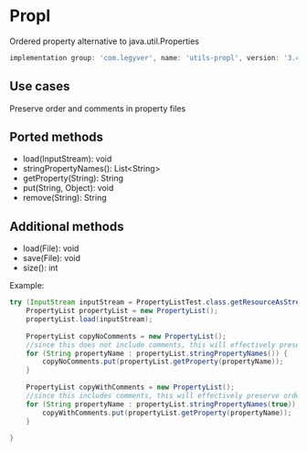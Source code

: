 # Propl
Ordered property alternative to java.util.Properties

```groovy
implementation group: 'com.legyver', name: 'utils-propl', version: '3.4.0'
```

## Use cases
Preserve order and comments in property files

## Ported methods
- load(InputStream): void
- stringPropertyNames(): List\<String\>
- getProperty(String): String
- put(String, Object): void
- remove(String): String

## Additional methods
- load(File): void
- save(File): void
- size(): int

Example:
```java
try (InputStream inputStream = PropertyListTest.class.getResourceAsStream("sample.properties")){
    PropertyList propertyList = new PropertyList();
    propertyList.load(inputStream);
    
    PropertyList copyNoComments = new PropertyList();
    //since this does not include comments, this will effectively preserve order, but remove all comments
    for (String propertyName : propertyList.stringPropertyNames()) {
        copyNoComments.put(propertyList.getProperty(propertyName));
    }
    
    PropertyList copyWithComments = new PropertyList();
    //since this includes comments, this will effectively preserve order including comments
    for (String propertyName : propertyList.stringPropertyNames(true)) {
        copyWithComments.put(propertyList.getProperty(propertyName));
    }
    
}
```